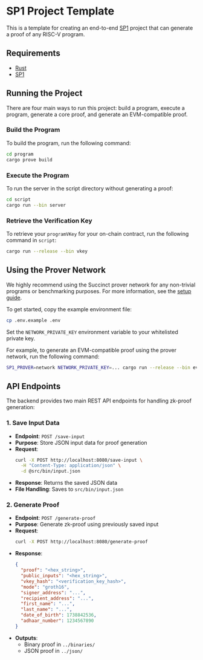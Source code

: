 # SP1 Project Template

This is a template for creating an end-to-end [SP1](https://github.com/succinctlabs/sp1) project
that can generate a proof of any RISC-V program.

## Requirements

- [Rust](https://rustup.rs/)
- [SP1](https://docs.succinct.xyz/getting-started/install.html)

## Running the Project

There are four main ways to run this project: build a program, execute a program, generate a core proof, and
generate an EVM-compatible proof.

### Build the Program

To build the program, run the following command:

```sh
cd program
cargo prove build
```

### Execute the Program

To run the server in the script directory without generating a proof:

```sh
cd script
cargo run --bin server
```

### Retrieve the Verification Key

To retrieve your `programVKey` for your on-chain contract, run the following command in `script`:

```sh
cargo run --release --bin vkey
```

## Using the Prover Network

We highly recommend using the Succinct prover network for any non-trivial programs or benchmarking purposes. For more information, see the [setup guide](https://docs.succinct.xyz/docs/generating-proofs/prover-network).

To get started, copy the example environment file:

```sh
cp .env.example .env
```

Set the `NETWORK_PRIVATE_KEY` environment variable to your whitelisted private key.

For example, to generate an EVM-compatible proof using the prover network, run the following
command:

```sh
SP1_PROVER=network NETWORK_PRIVATE_KEY=... cargo run --release --bin evm
```

## API Endpoints

The backend provides two main REST API endpoints for handling zk-proof generation:

### 1. Save Input Data

- **Endpoint**: `POST /save-input`
- **Purpose**: Store JSON input data for proof generation
- **Request**:
  ```bash
  curl -X POST http://localhost:8080/save-input \
    -H "Content-Type: application/json" \
    -d @src/bin/input.json
  ```
- **Response**: Returns the saved JSON data
- **File Handling**: Saves to `src/bin/input.json`

### 2. Generate Proof

- **Endpoint**: `POST /generate-proof`
- **Purpose**: Generate zk-proof using previously saved input
- **Request**:
  ```bash
  curl -X POST http://localhost:8080/generate-proof
  ```
- **Response**:
  ```json
  {
    "proof": "<hex_string>",
    "public_inputs": "<hex_string>",
    "vkey_hash": "<verification_key_hash>",
    "mode": "groth16",
    "signer_address": "...",
    "recipient_address": "...",
    "first_name": "...",
    "last_name": "...",
    "date_of_birth": 1738842536,
    "adhaar_number": 1234567890
  }
  ```
- **Outputs**:
  - Binary proof in `../binaries/`
  - JSON proof in `../json/`
